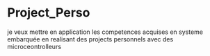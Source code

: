 # Project_Perso
je veux mettre en application les competences acquises en systeme embarquée
en realisant des projects personnels avec des microceontrolleurs
